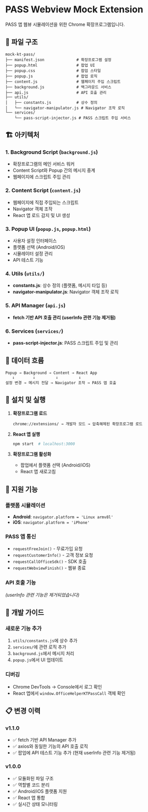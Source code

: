 # PASS Webview Mock Extension

PASS 앱 웹뷰 시뮬레이션을 위한 Chrome 확장프로그램입니다.

## 📁 파일 구조

```
mock-kt-pass/
├── manifest.json              # 확장프로그램 설정
├── popup.html                 # 팝업 UI
├── popup.css                  # 팝업 스타일
├── popup.js                   # 팝업 로직
├── content.js                 # 웹페이지 주입 스크립트
├── background.js              # 백그라운드 서비스
├── api.js                     # API 호출 관리
├── utils/
│   ├── constants.js           # 상수 정의
│   └── navigator-manipulator.js # Navigator 조작 로직
└── services/
    └── pass-script-injector.js # PASS 스크립트 주입 서비스
```

## 🏗️ 아키텍처

### 1. **Background Script** (`background.js`)
- 확장프로그램의 메인 서비스 워커
- Content Script와 Popup 간의 메시지 중계
- 웹페이지에 스크립트 주입 관리

### 2. **Content Script** (`content.js`)
- 웹페이지에 직접 주입되는 스크립트
- Navigator 객체 조작
- React 앱 로드 감지 및 UI 생성

### 3. **Popup UI** (`popup.js`, `popup.html`)
- 사용자 설정 인터페이스
- 플랫폼 선택 (Android/iOS)
- 시뮬레이터 설정 관리
- API 테스트 기능

### 4. **Utils** (`utils/`)
- **constants.js**: 상수 정의 (플랫폼, 메시지 타입 등)
- **navigator-manipulator.js**: Navigator 객체 조작 로직

### 5. **API Manager** (`api.js`)
- **fetch 기반 API 호출 관리 (userInfo 관련 기능 제거됨)**

### 6. **Services** (`services/`)
- **pass-script-injector.js**: PASS 스크립트 주입 및 관리

## 🔄 데이터 흐름

```
Popup → Background → Content → React App
   ↓        ↓         ↓         ↓
설정 변경 → 메시지 전달 → Navigator 조작 → PASS 앱 호출
```

## 🚀 설치 및 실행

1. **확장프로그램 로드**
   ```
   chrome://extensions/ → 개발자 모드 → 압축해제된 확장프로그램 로드
   ```

2. **React 앱 실행**
   ```bash
   npm start  # localhost:3000
   ```

3. **확장프로그램 활성화**
   - 팝업에서 플랫폼 선택 (Android/iOS)
   - React 앱 새로고침

## 📱 지원 기능

### 플랫폼 시뮬레이션
- **Android**: `navigator.platform = 'Linux armv8l'`
- **iOS**: `navigator.platform = 'iPhone'`

### PASS 앱 통신
- `requestFreeJoin()` - 무료가입 요청
- `requestCustomerInfo()` - 고객 정보 요청
- `requestCallOfficeSdk()` - SDK 호출
- `requestWebviewFinish()` - 웹뷰 종료

### API 호출 기능
_(userInfo 관련 기능은 제거되었습니다)_

## 🔧 개발 가이드

### 새로운 기능 추가
1. `utils/constants.js`에 상수 추가
2. `services/`에 관련 로직 추가
3. `background.js`에서 메시지 처리
4. `popup.js`에서 UI 업데이트

### 디버깅
- Chrome DevTools → Console에서 로그 확인
- React 앱에서 `window.OfficeHelperKTPassCall` 객체 확인

## 📋 변경 이력

### v1.1.0
- ✅ fetch 기반 API Manager 추가
- ✅ axios와 동일한 기능의 API 호출 로직
- ✅ 팝업에 API 테스트 기능 추가 (현재 userInfo 관련 기능 제거됨)

### v1.0.0
- ✅ 모듈화된 파일 구조
- ✅ 역할별 코드 분리
- ✅ Android/iOS 플랫폼 지원
- ✅ React 앱 통합
- ✅ 실시간 상태 모니터링